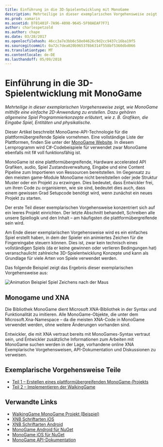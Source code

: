 ```yaml
---
title: Einführung in die 3D-Spielentwicklung mit MonoGame
description: Mehrteilige in dieser exemplarischen Vorgehensweise zeigt, wie MonoGame mithilfe eine einfache 2D-Anwendung zu erstellen.  Dazu gehören allgemeine Spiel Programmierkonzepte erläutert, wie z. B. Grafiken, die Eingabe Spiel, Entitäten und physikalische.
ms.prod: xamarin
ms.assetid: D781401F-7A96-4098-9645-5F98AEAF7F71
author: charlespetzold
ms.author: chape
ms.date: 03/28/2017
ms.openlocfilehash: 46cc3a7e3bb6c58e04626c9d2cc9437c16ba19f5
ms.sourcegitcommit: 0a72c7dea020b965378b6314f558bf5360dbd066
ms.translationtype: MT
ms.contentlocale: de-DE
ms.lasthandoff: 05/09/2018
---
```

# <a name="introduction-to-game-development-with-monogame"></a>Einführung in die 3D-Spielentwicklung mit MonoGame

_Mehrteilige in dieser exemplarischen Vorgehensweise zeigt, wie MonoGame mithilfe eine einfache 2D-Anwendung zu erstellen.  Dazu gehören allgemeine Spiel Programmierkonzepte erläutert, wie z. B. Grafiken, die Eingabe Spiel, Entitäten und physikalische._

Dieser Artikel beschreibt MonoGame-API-Technologie für die plattformübergreifende Spiele vornehmen. Eine vollständige Liste der Plattformen, finden Sie unter der [MonoGame Website](http://www.monogame.net/). In diesem Lernprogramm wird C#-Codebeispiele für verwendet zwar MonoGame ebenfalls mit f# voll funktionsfähig ist.

MonoGame ist eine plattformübergreifende, Hardware accelerated API Grafiken, audio, Spiel Zustandsverwaltung, Eingabe und eine Content Pipeline zum Importieren von Ressourcen bereitstellen. Im Gegensatz zu den meisten game-Module MonoGame nicht bereitstellen oder jede Struktur Muster oder ein Projekt zu erzwingen.  Dies bedeutet, dass Entwickler frei, um ihren Code zu organisieren, wie sie sind, bedeutet dies auch, dass einem gewissen Grad Setupcode benötigt wird, wenn zunächst ein neues Projekt zu starten.

Der erste Teil dieser exemplarischen Vorgehensweise konzentriert sich auf ein leeres Projekt einrichten. Der letzte Abschnitt behandelt, Schreiben alle unsere Spiellogik und den Inhalt – am häufigsten die plattformübergreifende sein wird.

Am Ende dieser exemplarischen Vorgehensweise wird es ein einfaches Spiel erstellt haben, in dem der Spieler ein animiertes Zeichen für die Fingereingabe steuern können.  Dies ist, zwar kein technisch eines vollständigen Spiels (da er keine gewinnen oder verlieren Bedingungen hat) veranschaulicht zahlreiche 3D-Spielentwicklung Konzepte und kann als Grundlage für viele Arten von Spiele verwendet werden. 

Das folgende Beispiel zeigt das Ergebnis dieser exemplarischen Vorgehensweise aus:

![Animation Beispiel Spiel Zeichens nach der Maus](images/image1.gif)

## <a name="monogame-and-xna"></a>Monogame und XNA

Die Bibliothek MonoGame dient Microsoft XNA-Bibliothek in der Syntax und Funktionalität zu imitieren.  Alle MonoGame-Objekte, die unter dem Microsoft.Xna-Namespace – da die meisten XNA-Code in MonoGame verwendet werden, ohne weitere Änderungen vorhanden sind. 

Entwickler, die mit XNA vertraut bereits mit MonoGames-Syntax vertraut sein, und Entwickler zusätzliche Informationen zum Arbeiten mit MonoGame suchen werden in der Lage, vorhandene online XNA Exemplarische Vorgehensweisen, API-Dokumentation und Diskussionen zu verweisen.


## <a name="walkthrough-parts"></a>Exemplarische Vorgehensweise Teile

- [Teil 1 – Erstellen eines plattformübergreifenden MonoGame-Projekts](~/graphics-games/monogame/introduction/part1.md)
- [Teil 2 – Implementieren der WalkingGame](~/graphics-games/monogame/introduction/part2.md)

## <a name="related-links"></a>Verwandte Links

- [WalkingGame MonoGame Projekt (Beispiel)](https://developer.xamarin.com/samples/mobile/WalkingGameMG/)
- [XNB Schriftarten iOS](https://github.com/mono/CocosSharp/tree/master/Samples/GameStarterKit/GameStarterKit/Content/fonts)
- [XNB Schriftarten Android](https://github.com/mono/CocosSharp/tree/master/Samples/GameStarterKit/GameStarterKit/Assets/Content/fonts)
- [MonoGame Android für NuGet](https://www.nuget.org/packages/MonoGame.Framework.Android/)
- [MonoGame iOS für NuGet](https://www.nuget.org/packages/MonoGame.Framework.iOS/)
- [MonoGame API-Dokumentation](http://www.monogame.net/documentation/?page=main)
